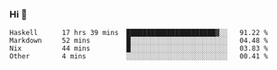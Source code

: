 ### Hi 👋

<!--START_SECTION:waka-->

```text
Haskell      17 hrs 39 mins  ██████████████████████▓░░   91.22 %
Markdown     52 mins         █░░░░░░░░░░░░░░░░░░░░░░░░   04.48 %
Nix          44 mins         █░░░░░░░░░░░░░░░░░░░░░░░░   03.83 %
Other        4 mins          ░░░░░░░░░░░░░░░░░░░░░░░░░   00.41 %
```

<!--END_SECTION:waka-->
